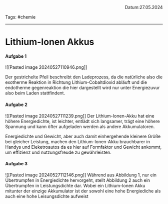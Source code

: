 <p align="right">Datum:27.05.2024</p>

Tags: #chemie 

---

# Lithium-Ionen Akkus

#### Aufgabe 1
![[Pasted image 20240527110946.png]]

Der gestrichelte Pfeil beschreibt den Ladeprozess, da die natürliche also die exotherme Reaktion in Richtung Lithium-Cobaltdioxid abläuft und die endotherme gegenreaktion die hier dargestellt wird nur unter Energiezuvur also beim Laden stattfindent.


#### Aufgabe 2
![[Pasted image 20240527111239.png]]
Der Lithium-Ionen-Akku hat eine höhere Energiedichte, ist leichter, entlädt sich langsamer, trägt eine höhere Spannung und kann öfter aufgeladen werden als andere Akkumulatoren.

Energiedichte und Gewicht, aber auch damit einhergehende kleinere Größe bei gleicher Leistung, machen den Lithium-Ionen-Akku brauchbarer in Handys und Eleketroautos da es hier auf Formfaktor und Gewicht ankommt, um effizienz und nutzungsfreude zu gewährleisten.

#### Aufgabe 3
![[Pasted image 20240527112146.png]]
Während aus Abbildung 1, nur ein Übertrumpfen in Energiedichte hervorgeht, stellt Abbildung 2 auch ein Übertrumpfen in Leistungsdichte dar. Wobei ein Lithium-Ionen Akku mitunter der einzige Akkumulator ist der sowohl eine hohe Energiediche als auch eine hohe Leisungsdichte aufweist 